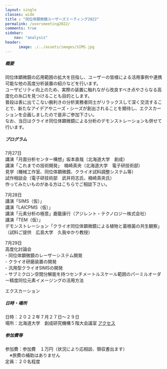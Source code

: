 ```yaml
---
layout: single
classes: wide
title : "同位体顕微鏡ユーザーズミーティング2022"
permalink: /usersmeeting2022/
comments: true
sidebar: 
    nav: "analysis"
header:
      image: ./../assets/images/SIMS.jpg
---
```

##### 概要 
同位体顕微鏡の応用範囲の拡大を目指し、ユーザーの皆様による活用事例や連携可能な他の高度分析装置の紹介などを行います。    
ユーザビリティ向上のため、実際の装置に触れながら改良すべき点やさらなる高度化の糸口を見つけることも目的とします。    
普段は表に出てこない腕利きの分析実務者同士がリラックスして深く交流することで、新たなアイデアやニーズ・シーズが創出されることを期待し、エクスカーションを企画しましたので是非ご参加下さい。    
なお、当日はクライオ同位体顕微鏡による分析のデモンストレーションも併せて行います。    


##### プログラム  

7月27日    
講演「月面分析センター構想」坂本直哉（北海道大学　創成）    
講演「これまでの技術開発」　楠崎真央（北海道大学　電子研技術部）    
見学（機械工作室、同位体顕微鏡、クライオ試料調整システム等）    
試作相談会（電子研技術部　武井将志氏、楠崎真央氏）    
作ってみたいものがある方はこちらでご相談下さい。    

7月28日    
講演「SIMS（仮）」    
講演「LAICPMS（仮）」    
講演「元素分析の極意」鹿籠康行（アジレント・テクノロジー株式会社）    
講演「TEM（仮）」    
デモンストレーション「クライオ同位体顕微鏡による植物と菌根菌の共生観察」（試料ご提供　広島大学　久我ゆかり教授）    

7月29日    
高度化討論会    
    - 同位体顕微鏡のレーザーシステム開発    
    - クライオ研磨装置の開発    
    - 汎用型クライオSIMSの開発    
    - サブミクロン空間分解能を持つセンチメートルスケール範囲のパーミルオーダー精度同位元素イメージングの活用方法    

エクスカーション    

##### 日時・場所  
日時：２０２２年７月２７日～２９日  
場所：北海道大学　創成研究機構５階大会議室  [アクセス](https://www.cris.hokudai.ac.jp/contact-us)   

##### 参加費等
参加費：参加費　１万円（状況により応相談、領収書出ます）   
　※旅費の補助はありません   
定員：２０名程度   

